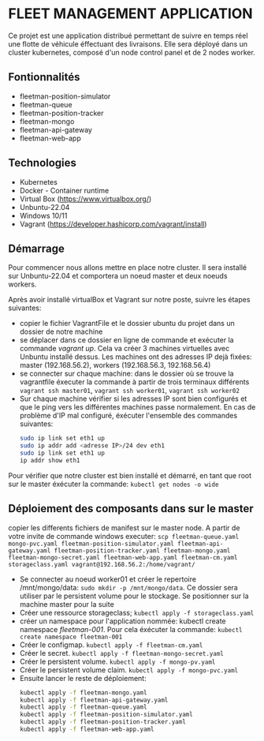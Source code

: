 # FLEET MANAGEMENT APPLICATION
Ce projet est une application distribué permettant de suivre en temps réel une flotte de véhicule éffectuant des livraisons.
Elle sera déployé dans un cluster kubernetes, composé d'un node control panel et de 2 nodes worker.

## Fontionnalités
* fleetman-position-simulator
* fleetman-queue
* fleetman-position-tracker
* fleetman-mongo
* fleetman-api-gateway
* fleetman-web-app

## Technologies
* Kubernetes
* Docker - Container runtime
* Virtual Box (https://www.virtualbox.org/)
* Unbuntu-22.04
* Windows 10/11
* Vagrant (https://developer.hashicorp.com/vagrant/install)

## Démarrage
Pour commencer nous allons mettre en place notre cluster. Il sera installé sur Unbuntu-22.04 et comportera un noeud master et deux noeuds workers.

Après avoir installé virtualBox et Vagrant sur notre poste, suivre les étapes suivantes:

* copier le fichier VagrantFile et le dossier ubuntu du projet dans un dossier de notre machine
* se déplacer dans ce dossier en ligne de commande et exécuter la commande _vagrant up_. Cela va créer 3 machines virtuelles avec Unbuntu installé dessus. Les machines ont des adresses IP dejà fixées: master (192.168.56.2), workers (192.168.56.3, 192.168.56.4)
* se connecter sur chaque machine: dans le dossier où se trouve la vagrantfile éxecuter la commande à partir de trois terminaux différents `vagrant ssh master01`, `vagrant ssh worker01`, `vagrant ssh worker02`
* Sur chaque machine vérifier si les adresses IP sont bien configurés et que le ping vers les différentes machines passe normalement. En cas de problème d'IP mal configuré, éxécuter l'ensemble des commandes suivantes:
    ```bash
    sudo ip link set eth1 up
    sudo ip addr add <adresse IP>/24 dev eth1
    sudo ip link set eth1 up
    ip addr show eth1
    ```
Pour vérifier que notre cluster est bien installé et démarré, en tant que root sur le master éxécuter la commande: `kubectl get nodes -o wide`
## Déploiement des composants dans sur le master

copier les differents fichiers de manifest sur le master node. A partir de votre invite de commande windows executer: `scp fleetman-queue.yaml mongo-pvc.yaml fleetman-position-simulator.yaml fleetman-api-gateway.yaml fleetman-position-tracker.yaml fleetman-mongo.yaml fleetman-mongo-secret.yaml fleetman-web-app.yaml fleetman-cm.yaml storageclass.yaml vagrant@192.168.56.2:/home/vagrant/`

* Se connecter au noeud worker01 et créer le repertoire /mnt/mongo/data: `sudo mkdir -p /mnt/mongo/data`. Ce dossier sera utiliser par le persistent volume pour le stockage.
Se positionner sur la machine master pour la suite
* Créer une ressource storageclass; `kubectl apply -f storageclass.yaml`
* créer un namespace pour l'application nommée: kubectl create namespace _fleetman-001_. Pour cela éxécuter la commande: `kubectl create namespace fleetman-001`
* Créer le configmap. `kubectl apply -f fleetman-cm.yaml`
* Créer le secret. `kubectl apply -f fleetman-mongo-secret.yaml`
* Créer le persistent volume. `kubectl apply -f mongo-pv.yaml`
* Créer le persistent volume claim. `kubectl apply -f mongo-pvc.yaml`
* Ensuite lancer le reste de déploiement:
    ```bash
    kubectl apply -f fleetman-mongo.yaml
    kubectl apply -f fleetman-api-gateway.yaml
    kubectl apply -f fleetman-queue.yaml
    kubectl apply -f fleetman-position-simulator.yaml
    kubectl apply -f fleetman-position-tracker.yaml
    kubectl apply -f fleetman-web-app.yaml
    ```

